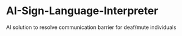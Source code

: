 # AI-Sign-Language-Interpreter
AI solution to resolve communication barrier for deaf/mute individuals
